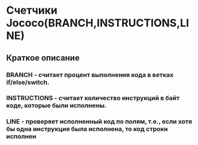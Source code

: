# Счетчики Jococo(BRANCH,INSTRUCTIONS,LINE)
## Краткое описание
### **BRANCH** - считает процент выполнения кода в ветках if/else/switch.
### **INSTRUCTIONS** - считает количество инструкций в байт коде, которые были исполнены.
### **LINE** - проверяет исполненный код по полям, т.е., если хотя бы одна инструкция была исполнена, то код строки исполнен